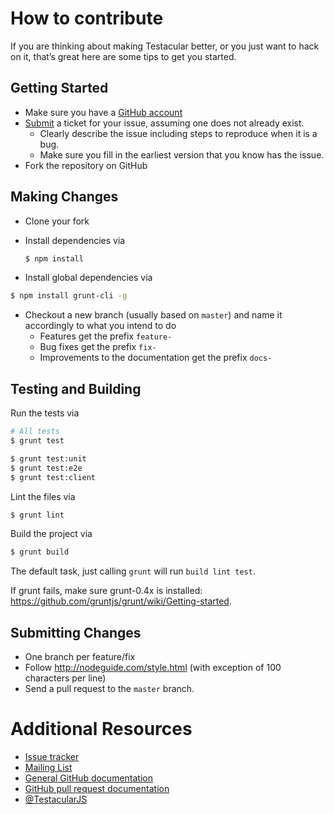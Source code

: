 # How to contribute
If you are thinking about making Testacular better, or you just want to hack on it, that’s great here 
are some tips to get you started.

## Getting Started

* Make sure you have a [GitHub account](https://github.com/signup/free)
* [Submit](https://github.com/vojtajina/testacular/issues/new) a ticket for your issue, assuming one does not
  already exist.
  * Clearly describe the issue including steps to reproduce when it is a bug.
  * Make sure you fill in the earliest version that you know has the issue.
* Fork the repository on GitHub

## Making Changes
* Clone your fork
* Install dependencies via 

  ```bash
  $ npm install
  ```
* Install global dependencies via 
```bash
$ npm install grunt-cli -g
```
* Checkout a new branch (usually based on `master`) and name it accordingly to what 
  you intend to do
  * Features get the prefix `feature-`
  * Bug fixes get the prefix `fix-`
  * Improvements to the documentation get the prefix `docs-`

## Testing and Building
Run the tests via 
```bash
# All tests
$ grunt test

$ grunt test:unit
$ grunt test:e2e
$ grunt test:client
```
Lint the files via
```bash
$ grunt lint
```
Build the project via
```bash
$ grunt build
```
The default task, just calling `grunt` will run `build lint test`.

If grunt fails, make sure grunt-0.4x is installed: https://github.com/gruntjs/grunt/wiki/Getting-started.

## Submitting Changes

* One branch per feature/fix 
* Follow  http://nodeguide.com/style.html (with exception of 100 characters per line)
* Send a pull request to the `master` branch.


# Additional Resources

* [Issue tracker](https://github.com/vojtajina/testacular/issues)
* [Mailing List](https://groups.google.com/forum/#!forum/testacular)
* [General GitHub documentation](http://help.github.com/)
* [GitHub pull request documentation](http://help.github.com/send-pull-requests/)
* [@TestacularJS](http://twitter.com/TestacularJS)